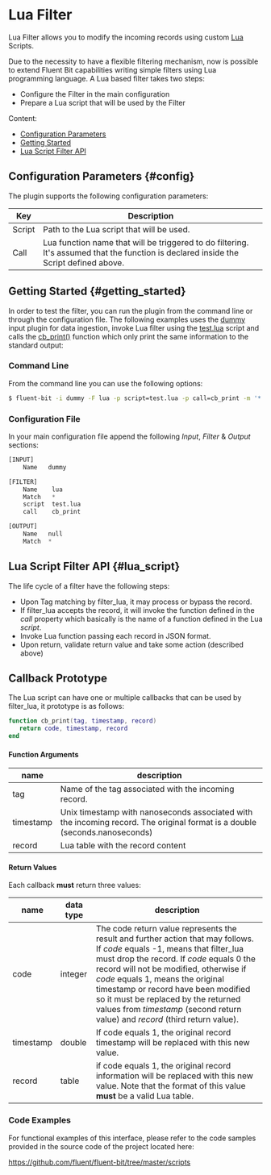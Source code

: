 # Lua Filter

Lua Filter allows you to modify the incoming records using  custom [Lua](https://www.lua.org/) Scripts.

Due to the necessity to have a flexible filtering mechanism, now is possible to extend Fluent Bit capabilities writing simple filters using Lua programming language.  A Lua based filter takes two steps:

- Configure the Filter in the main configuration
- Prepare a Lua script that will be used by the Filter

Content:

- [Configuration Parameters](#config)
- [Getting Started](#getting_started)
- [Lua Script Filter API](#lua_api)

## Configuration Parameters {#config}

The plugin supports the following configuration parameters:

| Key    | Description                                                  |
| ------ | ------------------------------------------------------------ |
| Script | Path to the Lua script that will be used.                    |
| Call   | Lua function name that will be triggered to do filtering. It's assumed that the function is declared inside the Script defined above. |


## Getting Started {#getting_started}

In order to test the filter, you can run the plugin from the command line or through the configuration file. The following examples uses the [dummy](../input/dummy.md) input plugin for data ingestion, invoke Lua filter using the [test.lua](https://github.com/fluent/fluent-bit/blob/master/scripts/test.lua) script and calls the [cb_print()](https://github.com/fluent/fluent-bit/blob/master/scripts/test.lua#L29) function which only print the same information to the standard output:

### Command Line

From the command line you can use the following options:

```bash
$ fluent-bit -i dummy -F lua -p script=test.lua -p call=cb_print -m '*' -o null
```

### Configuration File

In your main configuration file append the following _Input_, _Filter_ & _Output_ sections:

```python
[INPUT]
    Name   dummy

[FILTER]
    Name    lua
    Match   *
    script  test.lua
    call    cb_print

[OUTPUT]
    Name   null
    Match  *
```


## Lua Script Filter API {#lua_script}

The life cycle of a filter have the following steps:

- Upon Tag matching by filter_lua, it may process or bypass the record.
- If filter_lua accepts the record, it will invoke the function defined in the _call_ property which basically is the name of a function defined in the Lua _script_.
- Invoke Lua function passing each record in JSON format.
- Upon return, validate return value and take some action (described above)

## Callback Prototype

The Lua script can have one or multiple callbacks that can be used by filter_lua, it prototype is as follows:

```lua
function cb_print(tag, timestamp, record)
   return code, timestamp, record
end
```



#### Function Arguments

| name      | description                                                  |
| --------- | ------------------------------------------------------------ |
| tag       | Name of the tag associated with the incoming record.         |
| timestamp | Unix timestamp with nanoseconds associated with the incoming record. The original format is a double (seconds.nanoseconds) |
| record    | Lua table with the record content                            |

#### Return Values

Each callback __must__ return three values:

| name      | data type | description                                                  |
| --------- | --------- | ------------------------------------------------------------ |
| code      | integer   | The code return value represents the result and further action that may follows. If _code_ equals -1, means that filter_lua must drop the record. If _code_ equals 0 the record will not be modified, otherwise if _code_ equals 1, means the original timestamp or record have been modified so it must be replaced by the returned values from _timestamp_ (second return value) and _record_ (third return value). |
| timestamp | double   | If code equals 1, the original record timestamp will be replaced with this new value. |
| record    | table    | if code equals 1, the original record information will be replaced with this new value. Note that the format of this value __must__ be a valid Lua table. |



### Code Examples

For functional examples of this interface, please refer to the code samples provided in the source code of the project located here:

https://github.com/fluent/fluent-bit/tree/master/scripts
